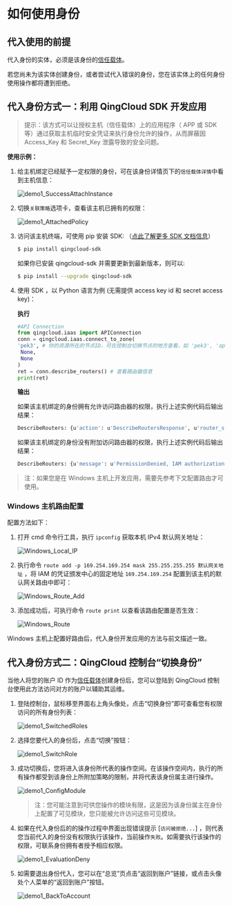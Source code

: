 ---
---

# 如何使用身份

## 代入使用的前提
  
代入身份的实体，必须是该身份的[信任载体](trustworthy.html)。

若您尚未为该实体创建身份，或者尝试代入错误的身份，您在该实体上的任何身份使用操作都将遭到拒绝。

## 代入身份方式一：利用 QingCloud SDK 开发应用

> 提示：该方式可以让授权主机（信任载体）上的应用程序（ APP 或 SDK 等）通过获取主机临时安全凭证来执行身份允许的操作，从而屏蔽因 Access_Key 和 Secret_Key 泄露导致的安全问题。

**使用示例：**

1. 给主机绑定已经赋予一定权限的身份，可在该身份详情页下的`信任载体详情`中看到主机信息：

   ![demo1_SuccessAttachInstance](_images/demo1_SuccessAttachInstance.png)

2. 切换`关联策略`选项卡，查看该主机已拥有的权限：

    ![demo1_AttachedPolicy](_images/demo1_AttachedPolicy.png)

3. 访问该主机终端，可使用 pip 安装 SDK: （[点此了解更多 SDK 文档信息](https://docs.qingcloud.com/product/sdk/)）

   ```bash
   $ pip install qingcloud-sdk
   ```
   如果你已安装 qingcloud-sdk 并需要更新到最新版本，则可以:
   ```bash
   $ pip install --upgrade qingcloud-sdk
   ```


4. 使用 SDK ，以 Python 语言为例 (无需提供 access key id 和 secret access key)：

    **执行**

    ```python
    #API Connection
    from qingcloud.iaas import APIConnection
    conn = qingcloud.iaas.connect_to_zone(
    'pek3', # 你的资源所在的节点ID，可在控制台切换节点的地方查看，如 'pek3', 'ap2a', 'gd2' 等
     None, 
     None
    )
    ret = conn.describe_routers() # 查看路由器信息
    print(ret)
    ```

    **输出**

    如果该主机绑定的身份拥有允许访问路由器的权限，执行上述实例代码后输出结果：

    ```bash
    DescribeRouters: {u'action': u'DescribeRoutersResponse', u'router_set': [...], u'ret_code': 0, u'total_count': 1}
    ```

   如果该主机绑定的身份没有附加访问路由器的权限，执行上述实例代码后输出结果：

    ```bash
    DescribeRouters: {u'message': u'PermissionDenied, IAM authorization evaluate deny', u'ret_code': 1400}
    ```

> 注：如果您是在 Windows 主机上开发应用，需要先参考下文配置路由才可使用。

### Windows 主机路由配置

配置方法如下：

1. 打开 cmd 命令行工具，执行 `ipconfig` 获取本机 IPv4 默认网关地址：

    ![Windows_Local_IP](_images/win_local_ip.png)

2. 执行命令 `route add -p 169.254.169.254 mask 255.255.255.255 默认网关地址` ，将 IAM 的凭证颁发中心的固定地址 `169.254.169.254` 配置到该主机的默认网关路由中即可：

    ![Windows_Route_Add](_images/win_route_add.png)

3. 添加成功后，可执行命令 `route print` 以查看该路由配置是否生效：

    ![Windows_Route](_images/win_route.png)

Windows 主机上配置好路由后，代入身份开发应用的方法与前文描述一致。

## 代入身份方式二：QingCloud 控制台“切换身份”

当他人将您的账户 ID 作为[信任载体](trustworthy.html)创建身份后，您可以登陆到 QingCloud 控制台使用此方法访问对方的账户以辅助其运维。

1. 登陆控制台，鼠标移至界面右上角头像处，点击“切换身份”即可查看您有权限访问的所有身份列表：

    ![demo1_SwitchedRoles](_images/demo1_SwitchedRoles.png)

2. 选择您要代入的身份后，点击“切换”按钮：

    ![demo1_SwitchRole](_images/demo1_SwitchRole.png)

3. 成功切换后，您将进入该身份所代表的操作空间。在该操作空间内，执行的所有操作都受到该身份上所附加策略的限制，并将代表该身份属主进行操作。

    ![demo1_ConfigModule](_images/demo1_ConfigModule.png)

   > 注：您可能注意到可供您操作的模块有限，这是因为该身份属主在身份上配置了可见模块，您只能被允许访问这些可见模块。

4. 如果在代入身份后的的操作过程中界面出现错误提示 [`访问被拒绝...`] ，则代表您当前代入的身份没有权限执行该操作，当前操作`失败`。如需要执行该操作的权限，可联系身份拥有者授予相应权限。

    ![demo1_EvaluationDeny](_images/demo1_EvaluationDeny.png)

5. 如需要退出身份代入，您可以在“总览”页点击“返回到账户”链接，或点击头像处个人菜单的“返回到账户”按钮。

    ![demo1_BackToAccount](_images/demo1_BackToAccount.png)
